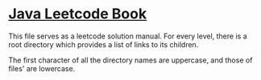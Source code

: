 # [Java Leetcode Book](Table.md)

This file serves as a leetcode solution manual. For every level, there is a root directory which provides a list of links to its children.  

The first character of all the directory names are uppercase, and those of files' are lowercase.
